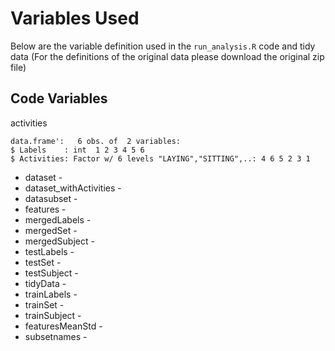 # Variables Used
Below are the variable definition used in the `run_analysis.R` code and tidy data (For the definitions of the original data please download the original zip file)

## Code Variables
activities
 ```
 data.frame':	6 obs. of  2 variables:
 $ Labels    : int  1 2 3 4 5 6
 $ Activities: Factor w/ 6 levels "LAYING","SITTING",..: 4 6 5 2 3 1
 ```
  * dataset - 
  * dataset_withActivities - 
  * datasubset - 
  * features -
  * mergedLabels - 
  * mergedSet - 
  * mergedSubject - 
  * testLabels -
  * testSet - 
  * testSubject - 
  * tidyData - 
  * trainLabels -
  * trainSet - 
  * trainSubject - 
  * featuresMeanStd - 
  * subsetnames - 
